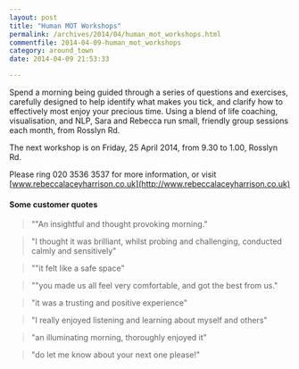 ```yaml
---
layout: post
title: "Human MOT Workshops"
permalink: /archives/2014/04/human_mot_workshops.html
commentfile: 2014-04-09-human_mot_workshops
category: around_town
date: 2014-04-09 21:53:33

---
```


Spend a morning being guided through a series of questions and exercises, carefully designed to help identify what makes you tick, and clarify how to effectively most enjoy your precious time. Using a blend of life coaching, visualisation, and NLP, Sara and Rebecca run small, friendly group sessions each month, from Rosslyn Rd.

The next workshop is on Friday, 25 April 2014, from 9.30 to 1.00, Rosslyn Rd.

Please ring 020 3536 3537 for more information, or visit [www.rebeccalaceyharrison.co.uk](http://www.rebeccalaceyharrison.co.uk)

#### Some customer quotes

> ""An insightful and thought provoking morning."

> "I thought it was brilliant, whilst probing and challenging, conducted calmly and sensitively"

> ""it felt like a safe space"

> ""you made us all feel very comfortable, and got the best from us."

> "it was a trusting and positive experience"

> "I really enjoyed listening and learning about myself and others"

> "an illuminating morning, thoroughly enjoyed it"

> "do let me know about your next one please!"
